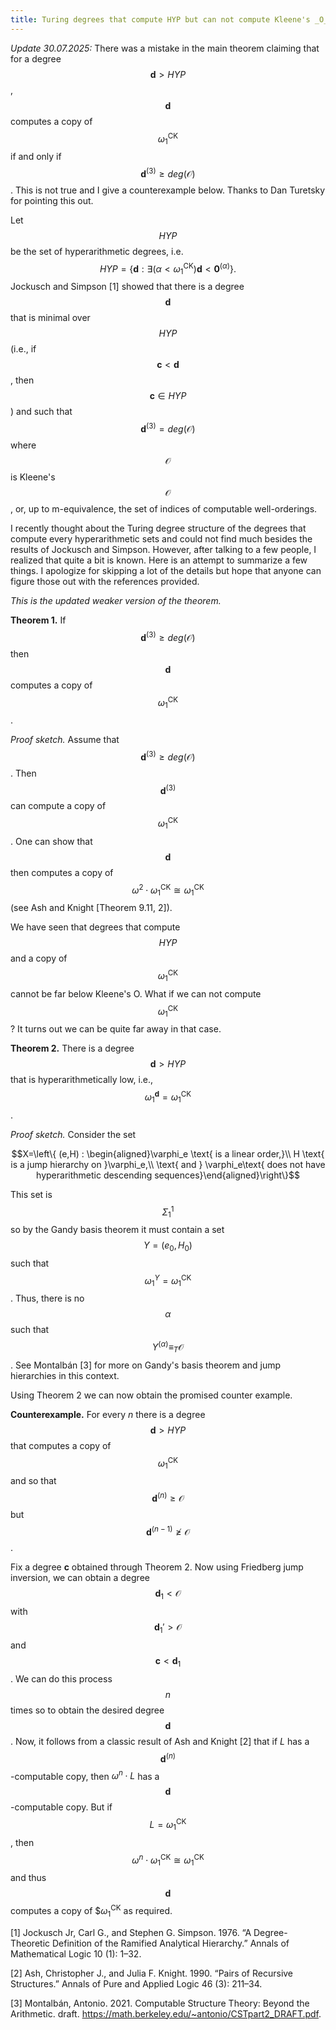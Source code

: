 ```yaml
---
title: Turing degrees that compute HYP but can not compute Kleene's _O_.
---
```


_Update 30.07.2025:_ There was a mistake in the main theorem claiming that for a degree $$\mathbf d >HYP$$, $$\mathbf d$$ computes a copy of $$\omega_1^{\mathrm{CK}}$$ if and only if $$\mathbf d^{(3)}\geq deg(\mathcal O)$$. This is not true and I give a counterexample below. Thanks to Dan Turetsky for pointing this out.


Let $$HYP$$ be the set of hyperarithmetic degrees, i.e. $$HYP=\{ \mathbf d:\exists (\alpha<\omega_1^{\mathrm{CK}}) \mathbf d< \mathbf 0^{(\alpha)}\}.$$
Jockusch and Simpson [1] showed that there is a degree $$\mathbf d$$ that is minimal over $$HYP$$ (i.e., if $$\mathbf c<\mathbf d$$, then $$\mathbf c\in HYP$$) and such that $$\mathbf d^{(3)}=deg(\mathcal O)$$ where $$\mathcal O$$ is Kleene's $$\mathcal O$$, or, up to m-equivalence, the set of indices of computable well-orderings.

I recently thought about the Turing degree structure of the degrees that compute every hyperarithmetic sets and could not find much besides the results of Jockusch and Simpson. However, after talking to a few people, I realized that quite a bit is known. Here is an attempt to summarize a few things. I apologize for skipping a lot of the details but hope that anyone can figure those out with the references provided.

_This is the updated weaker version of the theorem._

__Theorem 1.__  If $$\mathbf d^{(3)}\geq deg(\mathcal O)$$ then $$\mathbf d$$ computes a copy of $$\omega_1^{\mathrm{CK}}$$.

_Proof sketch._ Assume that $$\mathbf d^{(3)}\geq deg(\mathcal O)$$. Then $$\mathbf d^{(3)}$$ can compute a copy of $$\omega_1^{\mathrm{CK}}$$. One can show that $$\mathbf d$$ then computes a copy of $$\omega^2\cdot \omega_1^{\mathrm{CK}}\cong \omega_1^{\mathrm{CK}}$$ (see Ash and Knight [Theorem 9.11, 2]). 

We have seen that degrees that compute $$HYP$$ and a copy of $$\omega_1^{\mathrm{CK}}$$ cannot be far below Kleene's O. What if we can not compute $$\omega_1^{\mathrm{CK}}$$? It turns out we can be quite far away in that case.

__Theorem 2.__ There is a degree $$\mathbf d>HYP$$ that is hyperarithmetically low, i.e., $$\omega_1^{\mathbf d}=\omega_1^{\mathrm{CK}}$$.

_Proof sketch._ Consider the set 

$$X=\left\{ (e,H) : \begin{aligned}\varphi_e \text{ is a linear order,}\\  H \text{ is a jump hierarchy on }\varphi_e,\\ \text{ and } \varphi_e\text{ does not have hyperarithmetic descending sequences}\end{aligned}\right\}$$

This set is $$\Sigma^1_1$$ so by the Gandy basis theorem it must contain a set $$Y=(e_0,H_0)$$ such that $$\omega_1^{Y}=\omega_1^{\mathrm{CK}}$$. Thus, there is no $$\alpha$$ such that $$Y^{(\alpha)}\equiv_T \mathcal O$$. See Montalbán [3] for more on Gandy's basis theorem and jump hierarchies in this context.

Using Theorem 2 we can now obtain the promised counter example.

__Counterexample.__ For every $n$ there is a degree $$\mathbf d>HYP$$ that computes a copy of $$\omega_1^\mathrm{CK}$$ and so that $$\mathbf d^{(n)}\geq \mathcal O$$ but $$\mathbf d^{(n-1)}\not\geq \mathcal O$$.

Fix a degree $\mathbf c$ obtained through Theorem 2. Now using Friedberg jump inversion, we can obtain a degree $$\mathbf d_1<\mathcal O$$ with $$\mathbf d_1'>\mathcal O$$ and $$\mathbf c<\mathbf d_1$$. We can do this process $$n$$ times so to obtain the desired degree $$\mathbf d$$. Now, it follows from a classic result of Ash and Knight [2] that if $L$ has a $$\mathbf d^{(n)}$$-computable copy, then $\omega^n\cdot L$ has a $$\mathbf d$$-computable copy. But if $$L=\omega_1^\mathrm{CK}$$, then $$\omega^n\cdot \omega_1^{\mathrm{CK}}\cong \omega_1^{\mathrm{CK}}$$ and thus $$\mathbf d$$ computes a copy of $$\omega_1^{\mathrm{CK}}$ as required.


[1] Jockusch Jr, Carl G., and Stephen G. Simpson. 1976. “A Degree-Theoretic Definition of the Ramified Analytical Hierarchy.” Annals of Mathematical Logic 10 (1): 1–32.

[2] Ash, Christopher J., and Julia F. Knight. 1990. “Pairs of Recursive Structures.” Annals of Pure and Applied Logic 46 (3): 211–34.

[3] Montalbán, Antonio. 2021. Computable Structure Theory: Beyond the Arithmetic. draft. https://math.berkeley.edu/~antonio/CSTpart2_DRAFT.pdf.

